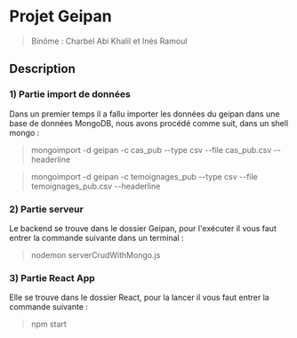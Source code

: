 # Projet Geipan
> Binôme : Charbel Abi Khalil et Inès Ramoul
## Description 
### 1) Partie import de données

Dans un premier temps il a fallu importer les données du geipan dans une base de données MongoDB, nous avons procédé comme suit, dans un shell mongo :

> mongoimport -d geipan -c cas_pub --type csv --file cas_pub.csv --headerline

> mongoimport -d geipan -c temoignages_pub --type csv --file temoignages_pub.csv --headerline

### 2) Partie serveur

Le backend se trouve dans le dossier Geipan, pour l'exécuter il vous faut entrer la commande suivante dans un terminal :
> nodemon serverCrudWithMongo.js

### 3) Partie React App

Elle se trouve dans le dossier React, pour la lancer il vous faut entrer la commande suivante :
> npm start 
